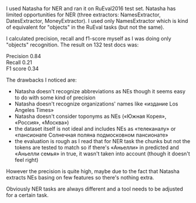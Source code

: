I used Natasha for NER and ran it on RuEval2016 test set. Natasha has limited opportunities for NER (three extractors: NamesExtractor, DatesExtractor, MoneyExtractor).
I used only NamesExtractor which is kind of equivalent for "objects" in the RuEval tasks (but not the same).

I calculated precision, recall and f1-score myself as I was doing only "objects" recognition.
The result on 132 test docs was:

Precision 0.84<br/>
Recall 0.21<br/>
F1 score 0.34

The drawbacks I noticed are:

- Natasha doesn't recognize abbreviations as NEs though it seems easy to do with some kind of precision
- Natasha doesn't recognize organizations' names like «издание Los Angeles Times»
- Natasha doesn't consider toponyms as NEs («Южная Корея», «Россия», «Москва»)
- the dataset itself is not ideal and includes NEs as «телеканалу» or «пансионате Солнечная поляна подмосковном пансионате»
- the evaluation is rough as I read that for NER task the chunks but not the tokens are tested to match so if there's «Аньелли» in predicted and «Аньелли семья» in true, it wasn't taken into account (though it doesn't feel right)

However the precision is quite high, maybe due to the fact that Natasha extracts NEs basing on few features so there's nothing extra.

Obviously NER tasks are always different and a tool needs to be adjusted for a certain task.
